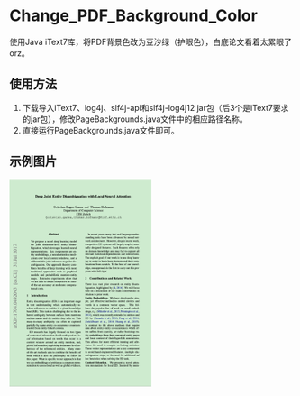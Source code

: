 # Change_PDF_Background_Color
使用Java iText7库，将PDF背景色改为豆沙绿（护眼色），白底论文看着太累眼了orz。

## 使用方法
1. 下载导入iText7、log4j、slf4j-api和slf4j-log4j12 jar包（后3个是iText7要求的jar包），修改PageBackgrounds.java文件中的相应路径名称。
2. 直接运行PageBackgrounds.java文件即可。

## 示例图片
<img src="https://github.com/renli1024/Change_PDF_Background_Color/blob/master/Example.png" width = 50% height = 50%/>
